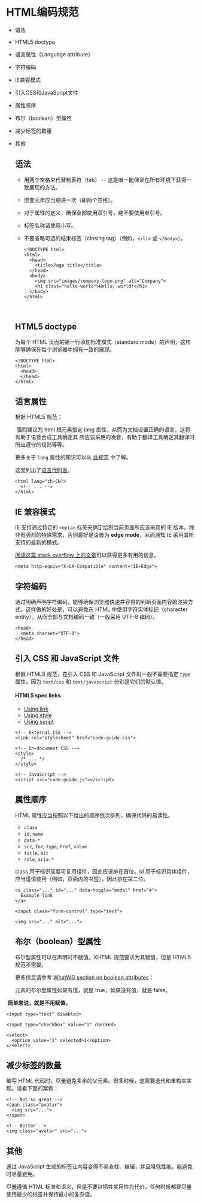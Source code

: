 # HTML编码规范

- 语法

- HTML5 doctype

- 语言属性（Language attribute）

- 字符编码

- IE兼容模式

- 引入CSS和JavaScript文件

- 属性顺序

- 布尔（boolean）型属性

- 减少标签的数量

- 其他

  ## 语法

  - 用两个空格来代替制表符（tab） -- 这是唯一能保证在所有环境下获得一致展现的方法。

  - 嵌套元素应当缩进一次（即两个空格）。

  - 对于属性的定义，确保全部使用双引号，绝不要使用单引号。

  - 标签名称请使用小写。

  - 不要省略可选的结束标签（closing tag）（例如，`</li>` 或 `</body>`）。

    ```
    <!DOCTYPE html>
    <html>
      <head>
        <title>Page title</title>
      </head>
      <body>
        <img src="images/company-logo.png" alt="Company">
        <h1 class="hello-world">Hello, world!</h1>
      </body>
    </html>
    ```

    ​

  ## HTML5 doctype

  为每个 HTML 页面的第一行添加标准模式（standard mode）的声明，这样能够确保在每个浏览器中拥有一致的展现。

  ```
  <!DOCTYPE html>
  <html>
    <head>
    </head>
  </html>
  ```

  ## 语言属性

  根据 HTML5 规范：

  ​	强烈建议为 html 根元素指定 lang 属性，从而为文档设置正确的语言。这将有助于语音合成工具确定其					 所应该采用的发音，有助于翻译工具确定其翻译时所应遵守的规则等等。

  更多关于 `lang` 属性的知识可以从 [此规范](http://www.w3.org/html/wg/drafts/html/master/semantics.html#the-html-element) 中了解。

  这里列出了[语言代码表](http://reference.sitepoint.com/html/lang-codes)。

  ```
  <html lang="zh-CN">
    <!-- ... -->
  </html>
  ```

  ## IE 兼容模式

  IE 支持通过特定的 `<meta>` 标签来确定绘制当前页面所应该采用的 IE 版本。除非有强烈的特殊需求，否则最好是设置为 **edge mode**，从而通知 IE 采用其所支持的最新的模式。

  [阅读这篇 stack overflow 上的文章](http://stackoverflow.com/questions/6771258/whats-the-difference-if-meta-http-equiv-x-ua-compatible-content-ie-edge-e)可以获得更多有用的信息。

  ```
  <meta http-equiv="X-UA-Compatible" content="IE=Edge">
  ```

  ## 字符编码

  通过明确声明字符编码，能够确保浏览器快速并容易的判断页面内容的渲染方式。这样做的好处是，可以避免在 HTML 中使用字符实体标记（character entity），从而全部与文档编码一致（一般采用 UTF-8 编码）。

  ```
  <head>
    <meta charset="UTF-8">
  </head>
  ```

  ## 引入 CSS 和 JavaScript 文件

  根据 HTML5 规范，在引入 CSS 和 JavaScript 文件时一般不需要指定 `type`属性，因为 `text/css` 和 `text/javascript` 分别是它们的默认值。

  #### HTML5 spec links

  - [Using link](http://www.w3.org/TR/2011/WD-html5-20110525/semantics.html#the-link-element)
  - [Using style](http://www.w3.org/TR/2011/WD-html5-20110525/semantics.html#the-style-element)
  - [Using script](http://www.w3.org/TR/2011/WD-html5-20110525/scripting-1.html#the-script-element)

  ```
  <!-- External CSS -->
  <link rel="stylesheet" href="code-guide.css">

  <!-- In-document CSS -->
  <style>
    /* ... */
  </style>

  <!-- JavaScript -->
  <script src="code-guide.js"></script>
  ```

  ## 属性顺序

  HTML 属性应当按照以下给出的顺序依次排列，确保代码的易读性。

  - `class`
  - `id`, `name`
  - `data-*`
  - `src`, `for`, `type`, `href`, `value`
  - `title`, `alt`
  - `role`, `aria-*`

  class 用于标识高度可复用组件，因此应该排在首位。id 用于标识具体组件，应当谨慎使用（例如，页面内的书签），因此排在第二位。

  ```
  <a class="..." id="..." data-toggle="modal" href="#">
    Example link
  </a>

  <input class="form-control" type="text">

  <img src="..." alt="...">
  ```

  ## 布尔（boolean）型属性

  布尔型属性可以在声明时不赋值。XHTML 规范要求为其赋值，但是 HTML5 规范不需要。

  更多信息请参考 [WhatWG section on boolean attributes](http://www.whatwg.org/specs/web-apps/current-work/multipage/common-microsyntaxes.html#boolean-attributes)：

  元素的布尔型属性如果有值，就是 true，如果没有值，就是 false。


​	**简单来说，就是不用赋值。**

```
<input type="text" disabled>

<input type="checkbox" value="1" checked>

<select>
  <option value="1" selected>1</option>
</select>
```

## 减少标签的数量

编写 HTML 代码时，尽量避免多余的父元素。很多时候，这需要迭代和重构来实现。请看下面的案例：

```
<!-- Not so great -->
<span class="avatar">
  <img src="...">
</span>

<!-- Better -->
<img class="avatar" src="...">
```

## 其他

通过 JavaScript 生成的标签让内容变得不易查找、编辑，并且降低性能。能避免时尽量避免。

尽量遵循 HTML 标准和语义，但是不要以牺牲实用性为代价。任何时候都要尽量使用最少的标签并保持最小的复杂度。